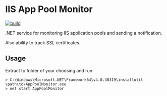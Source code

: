 # IIS App Pool Monitor

[![build](https://github.com/ahwm/IISAppPoolMonitor/actions/workflows/build.yml/badge.svg)](https://github.com/ahwm/IISAppPoolMonitor/actions/workflows/build.yml)

.NET service for monitoring IIS application pools and sending a notification.

Also ability to track SSL certificates.

## Usage
Extract to folder of your choosing and run:

```
> C:\Windows\Microsoft.NET\Framework64\v4.0.30319\installutil \path\to\AppPoolMonitor.exe
> net start AppPoolMonitor
```
